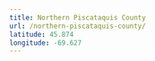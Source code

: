 ```yaml
---
title: Northern Piscataquis County
url: /northern-piscataquis-county/
latitude: 45.874
longitude: -69.627
---
```

